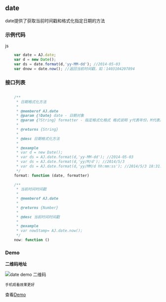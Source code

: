 ## date
date提供了获取当前时间戳和格式化指定日期的方法

### 示例代码
js

```javascript
	var date = AJ.date;
	var d = new Date();
	var ds = date.format(d,'yy-MM-dd'); //2014-05-03
	var dnow = date.now(); //返回当前时间戳，如：1403104207894
```

### 接口列表

```javascript

	/**
	 * 日期格式化方法
	 *
	 * @memberof AJ.date
	 * @param {!Date} date - 日期对象
	 * @param {?String} formatter - 指定格式化格式 格式说明 y代表年份，M代表月份，d代表天数，h代表时，m代表分，s代表秒
	 *
	 * @returns {String}
	 *
	 * @desc 日期格式化方法
	 *
	 * @example
	 * var d = new Date();
	 * var ds = AJ.date.format(d,'yy-MM-dd'); //2014-05-03
	 * var ds = AJ.date.format(d,'yy/M/d'); //2014/5/3
	 * var ds = AJ.date.format(d,'yy/MM/d hh:mm:ss'); //2014/5/3 18:31:24
	 */
	format: function (date, formatter)
	
	/**
	 * 当前时间时间戳
	 *
	 * @memberof AJ.date
	 *
	 * @returns {Number}
	 *
	 * @desc 当前时间时间戳
	 *
	 * @example
	 * var nowStamp= AJ.date.now();
	 */
	now: function ()
```

### Demo
**二维码地址**

![date demo 二维码](https://i.alipayobjects.com/i/localhost/png/201407/2zkAtpcKS7.png)

`手机观看效果更好`

查看[Demo](../examples/date.html)

